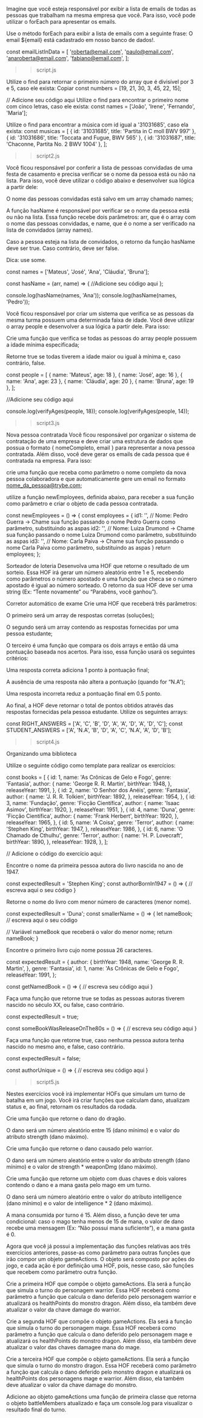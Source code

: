 Imagine que você esteja responsável por exibir a lista de emails de todas as pessoas que trabalham na mesma empresa que você. Para isso, você pode utilizar o forEach para apresentar os emails.

Use o método forEach para exibir a lista de emails com a seguinte frase: O email ${email} está cadastrado em nosso banco de dados!.

const emailListInData = [
  'roberta@email.com',
  'paulo@email.com',
  'anaroberta@email.com',
  'fabiano@email.com',
];

>> script.js

Utilize o find para retornar o primeiro número do array que é divisível por 3 e 5, caso ele exista:
Copiar
const numbers = [19, 21, 30, 3, 45, 22, 15];

// Adicione seu código aqui
Utilize o find para encontrar o primeiro nome com cinco letras, caso ele exista:
const names = ['João', 'Irene', 'Fernando', 'Maria'];

Utilize o find para encontrar a música com id igual a '31031685', caso ela exista:
const musicas = [
  { id: '31031685', title: 'Partita in C moll BWV 997' },
  { id: '31031686', title: 'Toccata and Fugue, BWV 565' },
  { id: '31031687', title: 'Chaconne, Partita No. 2 BWV 1004' },
];

>>script2.js

Você ficou responsável por conferir a lista de pessoas convidadas de uma festa de casamento e precisa verificar se o nome da pessoa está ou não na lista. Para isso, você deve utilizar o código abaixo e desenvolver sua lógica a partir dele:

O nome das pessoas convidadas está salvo em um array chamado names;

A função hasName é responsável por verificar se o nome da pessoa está ou não na lista. Essa função recebe dois parâmetros: arr, que é o array com o nome das pessoas convidadas, e name, que é o nome a ser verificado na lista de convidados (array names).

Caso a pessoa esteja na lista de convidados, o retorno da função hasName deve ser true. Caso contrário, deve ser false.

Dica: use some.

const names = ['Mateus', 'José', 'Ana', 'Cláudia', 'Bruna'];

const hasName = (arr, name) => {
  //Adicione seu código aqui
};

console.log(hasName(names, 'Ana'));
console.log(hasName(names, 'Pedro'));

Você ficou responsável por criar um sistema que verifica se as pessoas da mesma turma possuem uma determinada faixa de idade. Você deve utilizar o array people e desenvolver a sua lógica a partir dele. Para isso:

Crie uma função que verifica se todas as pessoas do array people possuem a idade mínima especificada;

Retorne true se todas tiverem a idade maior ou igual à mínima e, caso contrário, false.

const people = [
  { name: 'Mateus', age: 18 },
  { name: 'José', age: 16 },
  { name: 'Ana', age: 23 },
  { name: 'Cláudia', age: 20 },
  { name: 'Bruna', age: 19 },
];

  //Adicione seu código aqui

console.log(verifyAges(people, 18));
console.log(verifyAges(people, 14));

>>script3.js

Nova pessoa contratada
Você ficou responsável por organizar o sistema de contratação de uma empresa e deve criar uma estrutura de dados que possua o formato { nomeCompleto, email } para representar a nova pessoa contratada. Além disso, você deve gerar os emails de cada pessoa que é contratada na empresa. Para isso:

crie uma função que receba como parâmetro o nome completo da nova pessoa colaboradora e que automaticamente gere um email no formato nome_da_pessoa@trybe.com;

utilize a função newEmployees, definida abaixo, para receber a sua função como parâmetro e criar o objeto de cada pessoa contratada.

const newEmployees = () => {
  const employees = {
    id1: '', // Nome: Pedro Guerra -> Chame sua função passando o nome Pedro Guerra como parâmetro, substituindo as aspas
    id2: '', // Nome: Luiza Drumond -> Chame sua função passando o nome Luiza Drumond como parâmetro, substituindo as aspas
    id3: '', // Nome: Carla Paiva -> Chame sua função passando o nome Carla Paiva como parâmetro, substituindo as aspas
  }
  return employees;
};

Sorteador de loteria
Desenvolva uma HOF que retorne o resultado de um sorteio. Essa HOF irá gerar um número aleatório entre 1 e 5, recebendo como parâmetros o número apostado e uma função que checa se o número apostado é igual ao número sorteado. O retorno da sua HOF deve ser uma string (Ex: “Tente novamente” ou “Parabéns, você ganhou”).

Corretor automático de exame
Crie uma HOF que receberá três parâmetros:

O primeiro será um array de respostas corretas (soluções);

O segundo será um array contendo as respostas fornecidas por uma pessoa estudante;

O terceiro é uma função que compara os dois arrays e então dá uma pontuação baseada nos acertos. Para isso, essa função usará os seguintes critérios:

Uma resposta correta adiciona 1 ponto à pontuação final;

A ausência de uma resposta não altera a pontuação (quando for “N.A”);

Uma resposta incorreta reduz a pontuação final em 0.5 ponto.

Ao final, a HOF deve retornar o total de pontos obtidos através das respostas fornecidas pela pessoa estudante. Utilize os seguintes arrays:

const RIGHT_ANSWERS = ['A', 'C', 'B', 'D', 'A', 'A', 'D', 'A', 'D', 'C'];
const STUDENT_ANSWERS = ['A', 'N.A', 'B', 'D', 'A', 'C', 'N.A', 'A', 'D', 'B'];

>>script4.js

Organizando uma biblioteca

Utilize o seguinte código como template para realizar os exercícios:

const books = [
  {
    id: 1,
    name: 'As Crônicas de Gelo e Fogo',
    genre: 'Fantasia',
    author: {
      name: 'George R. R. Martin',
      birthYear: 1948,
    },
    releaseYear: 1991,
  },
  {
    id: 2,
    name: 'O Senhor dos Anéis',
    genre: 'Fantasia',
    author: {
      name: 'J. R. R. Tolkien',
      birthYear: 1892,
    },
    releaseYear: 1954,
  },
  {
    id: 3,
    name: 'Fundação',
    genre: 'Ficção Científica',
    author: {
      name: 'Isaac Asimov',
      birthYear: 1920,
    },
    releaseYear: 1951,
  },
  {
    id: 4,
    name: 'Duna',
    genre: 'Ficção Científica',
    author: {
      name: 'Frank Herbert',
      birthYear: 1920,
    },
    releaseYear: 1965,
  },
  {
    id: 5,
    name: 'A Coisa',
    genre: 'Terror',
    author: {
      name: 'Stephen King',
      birthYear: 1947,
    },
    releaseYear: 1986,
  },
  {
    id: 6,
    name: 'O Chamado de Cthulhu',
    genre: 'Terror',
    author: {
      name: 'H. P. Lovecraft',
      birthYear: 1890,
    },
    releaseYear: 1928,
  },
];

// Adicione o código do exercício aqui:

Encontre o nome da primeira pessoa autora do livro nascida no ano de 1947.

const expectedResult = 'Stephen King';
const authorBornIn1947 = () => {
  // escreva aqui o seu código
}

Retorne o nome do livro com menor número de caracteres (menor nome).

const expectedResult = 'Duna';
const smallerName = () => {
  let nameBook;
  // escreva aqui o seu código

  // Variável nameBook que receberá o valor do menor nome;
  return nameBook;
}

Encontre o primeiro livro cujo nome possua 26 caracteres.

const expectedResult = {
  author: {
    birthYear: 1948,
    name: 'George R. R. Martin',
  },
  genre: 'Fantasia',
  id: 1,
  name: 'As Crônicas de Gelo e Fogo',
  releaseYear: 1991,
};

const getNamedBook = () => {
  // escreva seu código aqui
}

Faça uma função que retorne true se todas as pessoas autoras tiverem nascido no século XX, ou false, caso contrário.

const expectedResult = true;

const someBookWasReleaseOnThe80s = () => {
  // escreva seu código aqui
}

Faça uma função que retorne true, caso nenhuma pessoa autora tenha nascido no mesmo ano, e false, caso contrário.

const expectedResult = false;

const authorUnique = () => {
  // escreva seu código aqui
}

>>script5.js

Nestes exercícios você irá implementar HOFs que simulam um turno de batalha em um jogo. Você irá criar funções que calculam dano, atualizam status e, ao final, retornam os resultados da rodada.

Crie uma função que retorne o dano do dragão.

O dano será um número aleatório entre 15 (dano mínimo) e o valor do atributo strength (dano máximo).

Crie uma função que retorne o dano causado pelo warrior.

O dano será um número aleatório entre o valor do atributo strength (dano mínimo) e o valor de strength * weaponDmg (dano máximo).

Crie uma função que retorne um objeto com duas chaves e dois valores contendo o dano e a mana gasta pelo mago em um turno.

O dano será um número aleatório entre o valor do atributo intelligence (dano mínimo) e o valor de intelligence * 2 (dano máximo).

A mana consumida por turno é 15. Além disso, a função deve ter uma condicional: caso o mago tenha menos de 15 de mana, o valor de dano recebe uma mensagem (Ex: “Não possui mana suficiente”), e a mana gasta é 0.

Agora que você já possui a implementação das funções relativas aos três exercícios anteriores, passe-as como parâmetro para outras funções que irão compor um objeto gameActions. O objeto será composto por ações do jogo, e cada ação é por definição uma HOF, pois, nesse caso, são funções que recebem como parâmetro outra função.

Crie a primeira HOF que compõe o objeto gameActions.
Ela será a função que simula o turno do personagem warrior. Essa HOF receberá como parâmetro a função que calcula o dano deferido pelo personagem warrior e atualizará os healthPoints do monstro dragon. Além disso, ela também deve atualizar o valor da chave damage do warrior.

Crie a segunda HOF que compõe o objeto gameActions.
Ela será a função que simula o turno do personagem mage. Essa HOF receberá como parâmetro a função que calcula o dano deferido pelo personagem mage e atualizará os healthPoints do monstro dragon. Além disso, ela também deve atualizar o valor das chaves damagee mana do mage.

Crie a terceira HOF que compõe o objeto gameActions.
Ela será a função que simula o turno do monstro dragon. Essa HOF receberá como parâmetro a função que calcula o dano deferido pelo monstro dragon e atualizará os healthPoints dos personagens mage e warrior. Além disso, ela também deve atualizar o valor da chave damage do monstro.

Adicione ao objeto gameActions uma função de primeira classe que retorna o objeto battleMembers atualizado e faça um console.log para visualizar o resultado final do turno.
